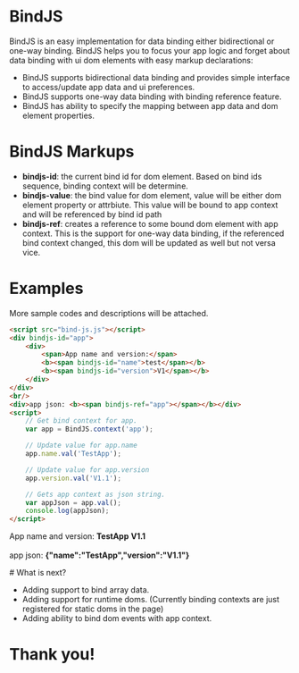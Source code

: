 # BindJS
BindJS is an easy implementation for data binding either bidirectional or one-way binding. BindJS helps you to focus your app logic and forget about data binding with ui dom elements with easy markup declarations:
<ul>
  <li>BindJS supports bidirectional data binding and provides simple interface to access/update app data and ui preferences.</li>
  <li>BindJS supports one-way data binding with binding reference feature.</li>
  <li>BindJS has ability to specify the mapping between app data and dom element properties.</li>
</ul>

# BindJS Markups
<ul>
  <li>
    <b>bindjs-id</b>: the current bind id for dom element. Based on bind ids sequence, binding context will be determine.
  </li>
  <li><b>bindjs-value</b>: the bind value for dom element, value will be either dom element property or attrbiute. This value will be bound to app context and will be referenced by bind id path</li>
    <li><b>bindjs-ref</b>: creates a reference to some bound dom element with app context. This is the support for one-way data binding, if the referenced bind context changed, this dom will be updated as well but not versa vice.</li>
</ul>

# Examples
More sample codes and descriptions will be attached.
```html
<script src="bind-js.js"></script>
<div bindjs-id="app">
	<div>
		<span>App name and version:</span>
		<b><span bindjs-id="name">test</span></b>
		<b><span bindjs-id="version">V1</span></b>
	</div>	
</div>
<br/>
<div>app json: <b><span bindjs-ref="app"></span></b></div>
<script>
	// Get bind context for app.
	var app = BindJS.context('app');

	// Update value for app.name
	app.name.val('TestApp');

	// Update value for app.version
	app.version.val('V1.1');

	// Gets app context as json string.
	var appJson = app.val();
	console.log(appJson);
</script>
```
<p style="background-color:gray;">
<body><div bindjs-id="app">
	<div>
		<span>App name and version:</span>
		<b><span bindjs-id="name">TestApp</span></b>
		<b><span bindjs-id="version">V1.1</span></b>
	</div>	
</div>
<br>
<div>app json: <b><span bindjs-ref="app">{"name":"TestApp","version":"V1.1"}</span></b></div>
<p>
# What is next?
<ul>
  <li>Adding support to bind array data.</li>
  <li>Adding support for runtime doms. (Currently binding contexts are just registered for static doms in the page) </li>
  <li>Adding ability to bind dom events with app context.</li>
</ul>

# Thank you!
